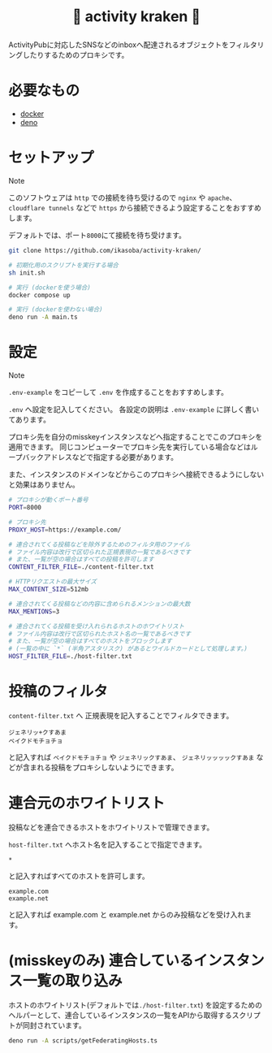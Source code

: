 <h1>
<p align="center">
🐙 activity kraken 🐙
</p>
</h1>

ActivityPubに対応したSNSなどのinboxへ配達されるオブジェクトをフィルタリングしたりするためのプロキシです。

# 必要なもの
- [docker](https://docs.docker.com/engine/install/)
- [deno](https://docs.deno.com/runtime/manual/getting_started/installation)

# セットアップ

> [!NOTE]
> このソフトウェアは `http` での接続を待ち受けるので `nginx` や `apache`、 `cloudflare tunnels` などで `https` から接続できるよう設定することをおすすめします。

デフォルトでは、ポート`8000`にて接続を待ち受けます。

```sh
git clone https://github.com/ikasoba/activity-kraken/

# 初期化用のスクリプトを実行する場合
sh init.sh

# 実行 (dockerを使う場合)
docker compose up

# 実行 (dockerを使わない場合)
deno run -A main.ts
```

# 設定

> [!NOTE]
> `.env-example` をコピーして `.env` を作成することをおすすめします。

`.env` へ設定を記入してください。
各設定の説明は `.env-example` に詳しく書いてあります。

プロキシ先を自分のmisskeyインスタンスなどへ指定することでこのプロキシを適用できます。
同じコンピューターでプロキシ先を実行している場合などはループバックアドレスなどで指定する必要があります。

また、インスタンスのドメインなどからこのプロキシへ接続できるようにしないと効果はありません。

```sh
# プロキシが動くポート番号
PORT=8000

# プロキシ先
PROXY_HOST=https://example.com/

# 連合されてくる投稿などを除外するためのフィルタ用のファイル
# ファイル内容は改行で区切られた正規表現の一覧であるべきです
# また、一覧が空の場合はすべての投稿を許可します
CONTENT_FILTER_FILE=./content-filter.txt

# HTTPリクエストの最大サイズ
MAX_CONTENT_SIZE=512mb

# 連合されてくる投稿などの内容に含められるメンションの最大数
MAX_MENTIONS=3

# 連合されてくる投稿を受け入れられるホストのホワイトリスト
# ファイル内容は改行で区切られたホスト名の一覧であるべきです
# また、一覧が空の場合はすべてのホストをブロックします
# (一覧の中に `*` (半角アスタリスク) があるとワイルドカードとして処理します。)
HOST_FILTER_FILE=./host-filter.txt
```

# 投稿のフィルタ

`content-filter.txt` へ 正規表現を記入することでフィルタできます。

```
ジェネリッ+クすあま
ベイクドモチョチョ
```

と記入すれば `ベイクドモチョチョ` や `ジェネリックすあま`、 `ジェネリッッッックすあま` などが含まれる投稿をプロキシしないようにできます。

# 連合元のホワイトリスト

投稿などを連合できるホストをホワイトリストで管理できます。

`host-filter.txt` へホスト名を記入することで指定できます。

```
*
```

と記入すればすべてのホストを許可します。

```
example.com
example.net
```

と記入すれば example.com と example.net からのみ投稿などを受け入れます。

# (misskeyのみ) 連合しているインスタンス一覧の取り込み

ホストのホワイトリスト(デフォルトでは`./host-filter.txt`) を設定するためのヘルパーとして、連合しているインスタンスの一覧をAPIから取得するスクリプトが同封されています。

```sh
deno run -A scripts/getFederatingHosts.ts
```